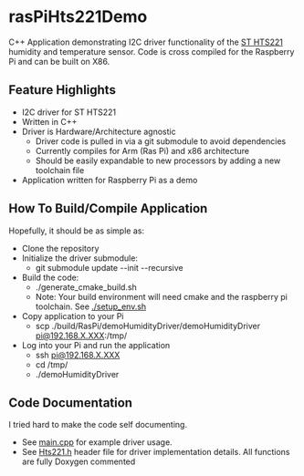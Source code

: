 # rasPiHts221Demo
C++ Application demonstrating I2C driver functionality of the [ST HTS221](https://www.st.com/content/ccc/resource/technical/document/datasheet/4d/9a/9c/ad/25/07/42/34/DM00116291.pdf/files/DM00116291.pdf/jcr:content/translations/en.DM00116291.pdf) humidity and temperature sensor. Code is cross compiled for the Raspberry Pi and can be built on X86.

## Feature Highlights
 - I2C driver for ST HTS221
 - Written in C++
 - Driver is Hardware/Architecture agnostic
     - Driver code is pulled in via a git submodule to avoid dependencies
     - Currently compiles for Arm (Ras Pi) and x86 architecture
     - Should be easily expandable to new processors by adding a new toolchain file
 - Application written for Raspberry Pi as a demo

## How To Build/Compile Application
Hopefully, it should be as simple as:
 - Clone the repository
 - Initialize the driver submodule:
      - git submodule update --init --recursive
 - Build the code:
      - ./generate_cmake_build.sh
      - Note: Your build environment will need cmake and the raspberry pi toolchain. See [./setup_env.sh](./setup_env.sh)
 - Copy application to your Pi
      - scp ./build/RasPi/demoHumidityDriver/demoHumidityDriver pi@192.168.X.XXX:/tmp/
 - Log into your Pi and run the application
      - ssh pi@192.168.X.XXX
      - cd /tmp/
      - ./demoHumidityDriver

## Code Documentation
I tried hard to make the code self documenting.
 - See [main.cpp](./demoHumidityDriver/src/main.cpp) for example driver usage.
 - See [Hts221.h](https://github.com/gemini-dakota/libGeminiDrivers/blob/master/libHumidity/include/Hts221.h) header file for driver implementation details. All functions are fully Doxygen commented

